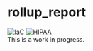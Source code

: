 # rollup_report

[![IaC](https://app.soluble.cloud/api/v1/public/badges/962e8354-e6ba-4dee-82e7-cbad1829c495.svg)](https://app.soluble.cloud/repos/details/github.com/ryhennessy/rollup_report)  [![HIPAA](https://app.soluble.cloud/api/v1/public/badges/c504fbd5-b7a6-4f27-9f53-7bd42f2c0403.svg)](https://app.soluble.cloud/repos/details/github.com/ryhennessy/rollup_report)  
This is a work in progress.  
